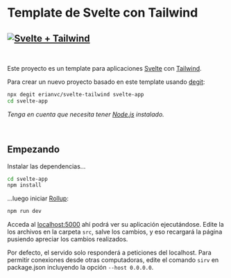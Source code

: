 # Template de Svelte con Tailwind

[![Svelte + Tailwind](https://i.imgur.com/qEDpxJj.png)](https://dev.to/erianvc/configurando-svelte-con-tailwind-52g9)
---
<br>

Este proyecto es un template para aplicaciones [Svelte](https://svelte.dev) con [Tailwind](https://tailwindcss.com/).

Para crear un nuevo proyecto basado en este template usando [degit](https://github.com/Rich-Harris/degit):

```bash
npx degit erianvc/svelte-tailwind svelte-app
cd svelte-app
```

*Tenga en cuenta que necesita tener [Node.js](https://nodejs.org) instalado.*

<br>

## Empezando

Instalar las dependencias...

```bash
cd svelte-app
npm install
```

...luego iniciar [Rollup](https://rollupjs.org):

```bash
npm run dev
```

Acceda al [localhost:5000](http://localhost:5000) ahí podrá ver su aplicación ejecutándose. Edite la los archivos en la carpeta `src`, salve los cambios, y eso recargará la página pusiendo apreciar los cambios realizados.

Por defecto, el servido solo responderá a peticiones del localhost. Para permitir conexiones desde otras computadoras, edite el comando `sirv` en package.json incluyendo la opción `--host 0.0.0.0`.
